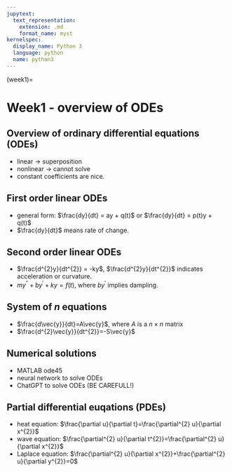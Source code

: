 ```yaml
---
jupytext:
  text_representation:
    extension: .md
    format_name: myst
kernelspec:
  display_name: Python 3
  language: python
  name: python3
---
```


(week1)=

# Week1 - overview of ODEs

## Overview of ordinary differential equations (ODEs)
- linear -> superposition
- nonlinear -> cannot solve
- constant coefficients are nice.

## First order linear ODEs
- general form: $\frac{dy}{dt} = ay + q(t)$ or $\frac{dy}{dt} = p(t)y + q(t)$
- $\frac{dy}{dt}$ means rate of change.

## Second order linear ODEs
- $\frac{d^{2}y}{dt^{2}} = -ky$, $\frac{d^{2}y}{dt^{2}}$ indicates acceleration or curvature.
- $my^{''}+by^{'}+ky=f(t)$, where $by^{'}$ implies dampling.

## System of $n$ equations
- $\frac{d\vec{y}}{dt}=A\vec{y}$, where $A$ is a $n\times n$ matrix
- $\frac{d^{2}\vec{y}}{dt^{2}}=-S\vec{y}$

## Numerical solutions
- MATLAB ode45
- neural network to solve ODEs
- ChatGPT to solve ODEs (BE CAREFULL!)

## Partial differential euqations (PDEs)
- heat equation: $\frac{\partial u}{\partial t}=\frac{\partial^{2} u}{\partial x^{2}}$
- wave equation: $\frac{\partial^{2} u}{\partial t^{2}}=\frac{\partial^{2} u}{\partial x^{2}}$
- Laplace equation: $\frac{\partial^{2} u}{\partial x^{2}}+\frac{\partial^{2} u}{\partial y^{2}}=0$




